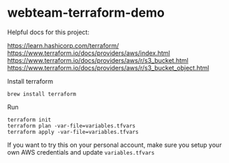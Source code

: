 # webteam-terraform-demo

Helpful docs for this project:

https://learn.hashicorp.com/terraform/
https://www.terraform.io/docs/providers/aws/index.html
https://www.terraform.io/docs/providers/aws/r/s3_bucket.html
https://www.terraform.io/docs/providers/aws/r/s3_bucket_object.html

Install terraform
```shell
brew install terraform
```

Run
```shell
terraform init
terraform plan -var-file=variables.tfvars
terraform apply -var-file=variables.tfvars
```

If you want to try this on your personal account, make sure you setup your own AWS credentials and update `variables.tfvars`
